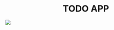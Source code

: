 <center><h1>TODO APP</h1></center>
<img src="https://github.com/sahil8700/TODO-APP/blob/master/Screenshot%202020-04-01%20at%204.43.34%20PM.png">
